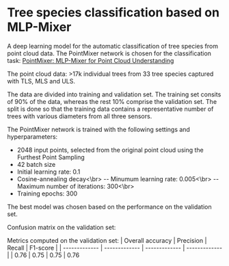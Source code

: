 # Tree species classification based on MLP-Mixer

A deep learning model for the automatic classification of tree species from point cloud data.
The PointMixer network is chosen for the classification task: [PointMixer: MLP-Mixer for Point Cloud Understanding](https://arxiv.org/pdf/2111.11187)

The point cloud data: >17k individual trees from 33 tree species captured with TLS, MLS and ULS.

The data are divided into training and validation set. The training set consits of 90% of the data, whereas the rest 10% comprise the validation set.
The split is done so that the training data contains a representative number of trees with various diameters from all three sensors.

The PointMixer network is trained with the following settings and hyperparameters:
- 2048 input points, selected from the original point cloud using the Furthest Point Sampling
- 42 batch size
- Initial learning rate: 0.1
- Cosine-annealing decay<\br>
  -- Minumum learning rate: 0.005<\br>
  -- Maximum number of iterations: 300<\br>
- Training epochs: 300

The best model was chosen based on the performance on the validation set.

Confusion matrix on the validation set:


Metrics computed on the validation set:
| Overall accuracy | Precision | Recall | F1-score |
| ------------- | ------------- | ------------- | ------------- |
| 0.76 | 0.75 | 0.75 | 0.76
